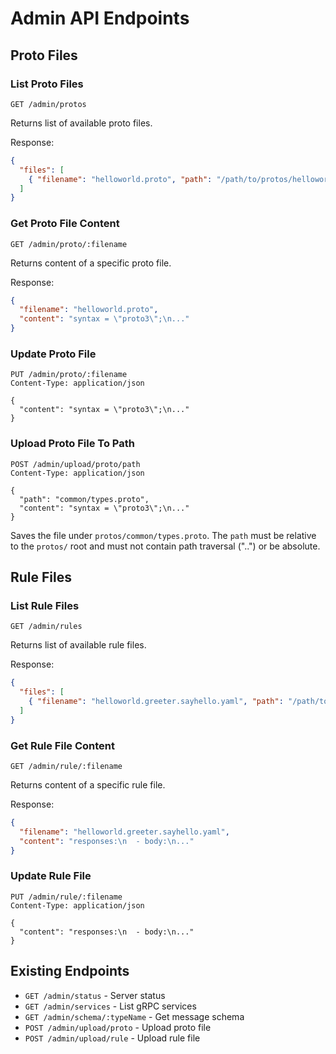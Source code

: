 # Admin API Endpoints

## Proto Files

### List Proto Files
```
GET /admin/protos
```
Returns list of available proto files.

Response:
```json
{
  "files": [
    { "filename": "helloworld.proto", "path": "/path/to/protos/helloworld.proto" }
  ]
}
```

### Get Proto File Content
```
GET /admin/proto/:filename
```
Returns content of a specific proto file.

Response:
```json
{
  "filename": "helloworld.proto",
  "content": "syntax = \"proto3\";\n..."
}
```

### Update Proto File
```
PUT /admin/proto/:filename
Content-Type: application/json

{
  "content": "syntax = \"proto3\";\n..."
}
```

### Upload Proto File To Path
```
POST /admin/upload/proto/path
Content-Type: application/json

{
  "path": "common/types.proto",
  "content": "syntax = \"proto3\";\n..."
}
```
Saves the file under `protos/common/types.proto`. The `path` must be relative to the `protos/` root and must not contain path traversal ("..") or be absolute.

## Rule Files

### List Rule Files
```
GET /admin/rules
```
Returns list of available rule files.

Response:
```json
{
  "files": [
    { "filename": "helloworld.greeter.sayhello.yaml", "path": "/path/to/rules/..." }
  ]
}
```

### Get Rule File Content
```
GET /admin/rule/:filename
```
Returns content of a specific rule file.

Response:
```json
{
  "filename": "helloworld.greeter.sayhello.yaml",
  "content": "responses:\n  - body:\n..."
}
```

### Update Rule File
```
PUT /admin/rule/:filename
Content-Type: application/json

{
  "content": "responses:\n  - body:\n..."
}
```

## Existing Endpoints

- `GET /admin/status` - Server status
- `GET /admin/services` - List gRPC services
- `GET /admin/schema/:typeName` - Get message schema
- `POST /admin/upload/proto` - Upload proto file
- `POST /admin/upload/rule` - Upload rule file
